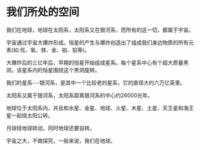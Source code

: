# 我们所处的空间

我们在地球，地球在太阳系，太阳系又在银河系，而所有的这一切，都属于宇宙。

宇宙通过宇宙大爆炸形成。恒星的产生与爆炸创造出了组成我们身边物质的所有元素(如:氖、氧、铁、金、铂、铅等)。

大爆炸后的三亿年后，早期的恒星开始组成星系。每个星系中心有个超大质量黑洞，该星系内的恒星围绕这个黑洞旋转。

我们的星系---银河系，是其中一个比较老的星系，它的直径大约六万亿英里。

太阳系又属于银河系，太阳系距离银河系的中心约26000光年。

地球位于太阳系内，并且和水星、金星、地球、火星、木星、土星、天王星和海王星一起绕太阳公转。

月球绕地球转动，同时地球还要自转。

宇宙之大，不做探究，一般来说，我们在地球。
